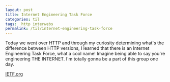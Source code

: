 ```yaml
---
layout: post
title: Internet Engineering Task Force
categories: til
tags:  http interwebs
permalink: /til/internet-engineering-task-force
---
```


Today we went over HTTP and through my curiosity determining what's the difference between HTTP versions, I learned that there is an Internet Engineering Task Force, what a cool name! Imagine being able to say you're engineering THE INTERNET. I'm totally gonna be a part of this group one day.


[IETF.org](https://www.ietf.org/about/)
